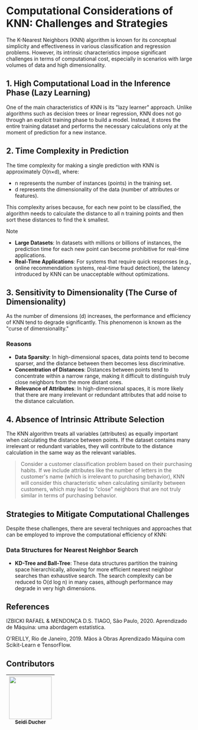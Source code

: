 # Computational Considerations of KNN: Challenges and Strategies

The K-Nearest Neighbors (KNN) algorithm is known for its conceptual simplicity and effectiveness in various classification and regression problems. However, its intrinsic characteristics impose significant challenges in terms of computational cost, especially in scenarios with large volumes of data and high dimensionality.

## 1. High Computational Load in the Inference Phase (Lazy Learning)

One of the main characteristics of KNN is its "lazy learner" approach. Unlike algorithms such as decision trees or linear regression, KNN does not go through an explicit training phase to build a model. Instead, it stores the entire training dataset and performs the necessary calculations only at the moment of prediction for a new instance.

## 2. Time Complexity in Prediction

The time complexity for making a single prediction with KNN is approximately O(n×d), where:

- n represents the number of instances (points) in the training set.
- d represents the dimensionality of the data (number of attributes or features).

This complexity arises because, for each new point to be classified, the algorithm needs to calculate the distance to all n training points and then sort these distances to find the k smallest.

> [!NOTE]
>- **Large Datasets**: In datasets with millions or billions of instances, the prediction time for each new point can become prohibitive for real-time applications.
>- **Real-Time Applications**: For systems that require quick responses (e.g., online recommendation systems, real-time fraud detection), the latency introduced by KNN can be unacceptable without optimizations.

## 3. Sensitivity to Dimensionality (The Curse of Dimensionality)

As the number of dimensions (d) increases, the performance and efficiency of KNN tend to degrade significantly. This phenomenon is known as the "curse of dimensionality."

### Reasons

- **Data Sparsity**: In high-dimensional spaces, data points tend to become sparser, and the distance between them becomes less discriminative.
- **Concentration of Distances**: Distances between points tend to concentrate within a narrow range, making it difficult to distinguish truly close neighbors from the more distant ones.
- **Relevance of Attributes**: In high-dimensional spaces, it is more likely that there are many irrelevant or redundant attributes that add noise to the distance calculation.

## 4. Absence of Intrinsic Attribute Selection

The KNN algorithm treats all variables (attributes) as equally important when calculating the distance between points. If the dataset contains many irrelevant or redundant variables, they will contribute to the distance calculation in the same way as the relevant variables.

> Consider a customer classification problem based on their purchasing habits. If we include attributes like the number of letters in the customer's name (which is irrelevant to purchasing behavior), KNN will consider this characteristic when calculating similarity between customers, which may lead to "close" neighbors that are not truly similar in terms of purchasing behavior.

## Strategies to Mitigate Computational Challenges

Despite these challenges, there are several techniques and approaches that can be employed to improve the computational efficiency of KNN:

### Data Structures for Nearest Neighbor Search

- **KD-Tree and Ball-Tree**: These data structures partition the training space hierarchically, allowing for more efficient nearest neighbor searches than exhaustive search. The search complexity can be reduced to O(d log n) in many cases, although performance may degrade in very high dimensions.

## References
IZBICKI RAFAEL & MENDONÇA D.S. TIAGO, São Paulo, 2020. Aprendizado de Máquina: uma abordagem estatística.

O'REILLY, Rio de Janeiro, 2019. Mãos à Obras Aprendizado Máquina com Scikit-Learn e TensorFlow.

## Contributors
|  [<img loading="lazy" src="https://avatars.githubusercontent.com/u/153019298?v=4" width=115><br><sub>Seidi Ducher</sub>](https://github.com/seidiDucher) 
| :---: | 

